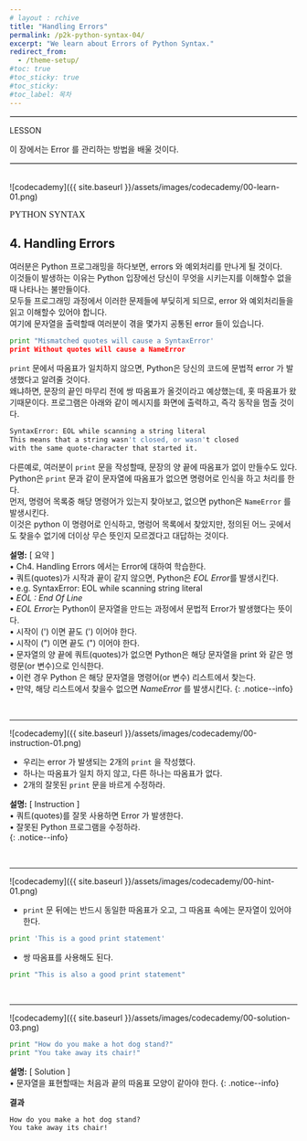 ```yaml
---
# layout : rchive
title: "Handling Errors"
permalink: /p2k-python-syntax-04/
excerpt: "We learn about Errors of Python Syntax."
redirect_from:
  - /theme-setup/
#toc: true
#toc_sticky: true
#toc_sticky:
#toc_label: 목차
---
```


  
   
<hr style="border: solid 1px #dddddd ;">    
LESSON    

이 장에서는 Error 를 관리하는 방법을 배울 것이다.    

<hr style="border: solid 1px #dddddd ;">    
<br>
![codecademy]({{ site.baseurl }}/assets/images/codecademy/00-learn-01.png)    

<font size="3"  face="돋움">PYTHON SYNTAX</font> 
## 4. Handling Errors    

여러분은 Python 프로그래밍을 하다보면, errors 와 예외처리를 만나게 될 것이다.     
이것들이 발생하는 이유는 Python 입장에선 당신이 무엇을 시키는지를 이해할수 없을때 나타나는 불만들이다.    
모두들 프로그래밍 과정에서 이러한 문제들에 부딪히게 되므로, error 와 예외처리들을 읽고 이해할수 있어야 합니다.    
여기에 문자열을 출력할때 여러분이 겪을 몇가지 공통된 error 들이 있습니다. 


```python
print "Mismatched quotes will cause a SyntaxError'
print Without quotes will cause a NameError
```

`print` 문에서 따옴표가 일치하지 않으면, Python은 당신의 코드에 문법적 error 가 발생했다고 알려줄 것이다.    
왜냐하면, 문장의 끝인 마무리 전에 쌍 따옴표가 올것이라고 예상했는데, 홋 따옴표가 왔기때문이다. 프로그램은 아래와 같이 메시지를 화면에 출력하고, 즉각 동작을 멈출 것이다.    

```bash
SyntaxError: EOL while scanning a string literal
This means that a string wasn't closed, or wasn't closed 
with the same quote-character that started it.
```

다른예로, 여러분이 `print` 문을 작성할때, 문장의 양 끝에 따옴표가 없이 만들수도 있다.      
Python은 `print` 문과 같이 문자열에 따옴표가 없으면 명령어로 인식을 하고 처리를 한다.     
먼저, 명령어 목록중 해당 명령어가 있는지 찾아보고, 없으면 python은 `NameError` 를 발생시킨다.    
이것은 python 이 명령어로 인식하고, 명렁어 목록에서 찾았지만, 정의된 어느 곳에서도 찾을수 없기에 더이상 무슨 뜻인지 모르겠다고 대답하는 것이다.    


**설명:** [ 요약 ]        
• Ch4. Handling Errors 에서는 Error에 대하여 학습한다.     
• 쿼트(quotes)가 시작과 끝이 같지 않으면, Python은 *EOL Error*를 발생시킨다.   
• e.g. SyntaxError: EOL while scanning string literal    
• *EOL : End Of Line*  
• *EOL Error*는 Python이 문자열을 만드는 과정에서 문법적 Error가 발생했다는 뜻이다.    
• 시작이 (') 이면 끝도 (') 이어야 한다.    
• 시작이 (") 이면 끝도 (") 이어야 한다.     
• 문자열의 양 끝에 쿼트(quotes)가 없으면 Python은 해당 문자열을 print 와 같은 명령문(or 변수)으로 인식한다.    
• 이런 경우 Python 은 해당 문자열을 명령어(or 변수) 리스트에서 찾는다.    
• 만약, 해당 리스트에서 찾을수 없으면 *NameError* 를 발생시킨다.
{: .notice--info}


<br>
<hr/>


![codecademy]({{ site.baseurl }}/assets/images/codecademy/00-instruction-01.png)    

* 우리는 error 가 발생되는 2개의 `print` 을 작성했다.       
* 하나는 따옴표가 일치 하지 않고, 다른 하나는 따옴표가 없다.   
* 2개의 잘못된 `print` 문을 바르게 수정하라.     

**설명:** [ Instruction ]    
• 쿼트(quotes)를 잘못 사용하면 Error 가 발생한다.    
• 잘못된 Python 프로그램을 수정하라.  
{: .notice--info}


<br>
<hr/>


![codecademy]({{ site.baseurl }}/assets/images/codecademy/00-hint-01.png)    

* `print` 문 뒤에는 반드시 동일한 따옴표가 오고, 그 따옴표 속에는 문자열이 있어야 한다.   

```python
print 'This is a good print statement'
```   

* 쌍 따옴표를 사용해도 된다.    

```python
print "This is also a good print statement"
```

<p style="page-break-before: always;"></p>     
<br>
<hr/>

![codecademy]({{ site.baseurl }}/assets/images/codecademy/00-solution-03.png)    


```python
print "How do you make a hot dog stand?"
print "You take away its chair!"
```


**설명:** [ Solution ]     
• 문자열을 표현할때는 처음과 끝의 따옴표 모양이 같아야 한다.
{: .notice--info}


**결과**     
``` 
How do you make a hot dog stand?
You take away its chair!
```   
